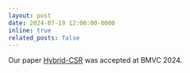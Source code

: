 ```yaml
---
layout: post
date: 2024-07-19 12:00:00-0000
inline: true
related_posts: false
---
```


Our paper [Hybrid-CSR](https://arxiv.org/pdf/2307.12299) was accepted at BMVC 2024.
